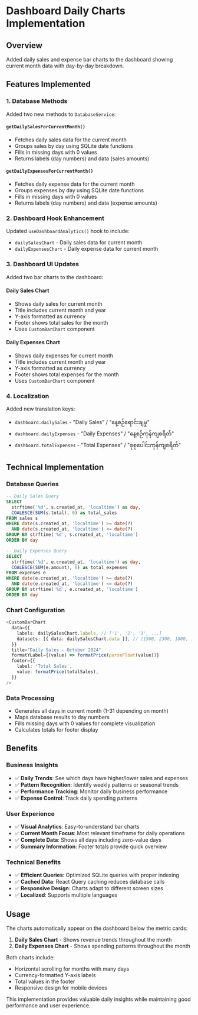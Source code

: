 # Dashboard Daily Charts Implementation

## Overview

Added daily sales and expense bar charts to the dashboard showing current month data with day-by-day breakdown.

## Features Implemented

### 1. **Database Methods**

Added two new methods to `DatabaseService`:

#### `getDailySalesForCurrentMonth()`

- Fetches daily sales data for the current month
- Groups sales by day using SQLite date functions
- Fills in missing days with 0 values
- Returns labels (day numbers) and data (sales amounts)

#### `getDailyExpensesForCurrentMonth()`

- Fetches daily expense data for the current month
- Groups expenses by day using SQLite date functions
- Fills in missing days with 0 values
- Returns labels (day numbers) and data (expense amounts)

### 2. **Dashboard Hook Enhancement**

Updated `useDashboardAnalytics()` hook to include:

- `dailySalesChart` - Daily sales data for current month
- `dailyExpensesChart` - Daily expense data for current month

### 3. **Dashboard UI Updates**

Added two bar charts to the dashboard:

#### Daily Sales Chart

- Shows daily sales for current month
- Title includes current month and year
- Y-axis formatted as currency
- Footer shows total sales for the month
- Uses `CustomBarChart` component

#### Daily Expenses Chart

- Shows daily expenses for current month
- Title includes current month and year
- Y-axis formatted as currency
- Footer shows total expenses for the month
- Uses `CustomBarChart` component

### 4. **Localization**

Added new translation keys:

- `dashboard.dailySales` - "Daily Sales" / "နေ့စဉ်ရောင်းချမှု"
- `dashboard.dailyExpenses` - "Daily Expenses" / "နေ့စဉ်ကုန်ကျစရိတ်"
- `dashboard.totalExpenses` - "Total Expenses" / "စုစုပေါင်းကုန်ကျစရိတ်"

## Technical Implementation

### Database Queries

```sql
-- Daily Sales Query
SELECT
  strftime('%d', s.created_at, 'localtime') as day,
  COALESCE(SUM(s.total), 0) as total_sales
FROM sales s
WHERE date(s.created_at, 'localtime') >= date(?)
  AND date(s.created_at, 'localtime') <= date(?)
GROUP BY strftime('%d', s.created_at, 'localtime')
ORDER BY day

-- Daily Expenses Query
SELECT
  strftime('%d', e.created_at, 'localtime') as day,
  COALESCE(SUM(e.amount), 0) as total_expenses
FROM expenses e
WHERE date(e.created_at, 'localtime') >= date(?)
  AND date(e.created_at, 'localtime') <= date(?)
GROUP BY strftime('%d', e.created_at, 'localtime')
ORDER BY day
```

### Chart Configuration

```typescript
<CustomBarChart
  data={{
    labels: dailySalesChart.labels, // ['1', '2', '3', ...]
    datasets: [{ data: dailySalesChart.data }], // [1500, 2300, 1800, ...]
  }}
  title="Daily Sales - October 2024"
  formatYLabel={(value) => formatPrice(parseFloat(value))}
  footer={{
    label: 'Total Sales',
    value: formatPrice(totalSales),
  }}
/>
```

### Data Processing

- Generates all days in current month (1-31 depending on month)
- Maps database results to day numbers
- Fills missing days with 0 values for complete visualization
- Calculates totals for footer display

## Benefits

### Business Insights

- ✅ **Daily Trends**: See which days have higher/lower sales and expenses
- ✅ **Pattern Recognition**: Identify weekly patterns or seasonal trends
- ✅ **Performance Tracking**: Monitor daily business performance
- ✅ **Expense Control**: Track daily spending patterns

### User Experience

- ✅ **Visual Analytics**: Easy-to-understand bar charts
- ✅ **Current Month Focus**: Most relevant timeframe for daily operations
- ✅ **Complete Data**: Shows all days including zero-value days
- ✅ **Summary Information**: Footer totals provide quick overview

### Technical Benefits

- ✅ **Efficient Queries**: Optimized SQLite queries with proper indexing
- ✅ **Cached Data**: React Query caching reduces database calls
- ✅ **Responsive Design**: Charts adapt to different screen sizes
- ✅ **Localized**: Supports multiple languages

## Usage

The charts automatically appear on the dashboard below the metric cards:

1. **Daily Sales Chart** - Shows revenue trends throughout the month
2. **Daily Expenses Chart** - Shows spending patterns throughout the month

Both charts include:

- Horizontal scrolling for months with many days
- Currency-formatted Y-axis labels
- Total values in the footer
- Responsive design for mobile devices

This implementation provides valuable daily insights while maintaining good performance and user experience.
